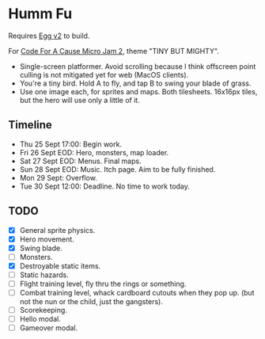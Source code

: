 # Humm Fu

Requires [Egg v2](https://github.com/aksommerville/egg2) to build.

For [Code For A Cause Micro Jam 2](https://itch.io/jam/cfac-x-micro-2), theme "TINY BUT MIGHTY".

- Single-screen platformer. Avoid scrolling because I think offscreen point culling is not mitigated yet for web (MacOS clients).
- You're a tiny bird. Hold A to fly, and tap B to swing your blade of grass.
- Use one image each, for sprites and maps. Both tilesheets. 16x16px tiles, but the hero will use only a little of it.

## Timeline

- Thu 25 Sept 17:00: Begin work.
- Fri 26 Sept EOD: Hero, monsters, map loader.
- Sat 27 Sept EOD: Menus. Final maps.
- Sun 28 Sept EOD: Music. Itch page. Aim to be fully finished.
- Mon 29 Sept: Overflow.
- Tue 30 Sept 12:00: Deadline. No time to work today.

## TODO

- [x] General sprite physics.
- [x] Hero movement.
- [x] Swing blade.
- [ ] Monsters.
- [x] Destroyable static items.
- [ ] Static hazards.
- [ ] Flight training level, fly thru the rings or something.
- [ ] Combat training level, whack cardboard cutouts when they pop up. (but not the nun or the child, just the gangsters).
- [ ] Scorekeeping.
- [ ] Hello modal.
- [ ] Gameover modal.
